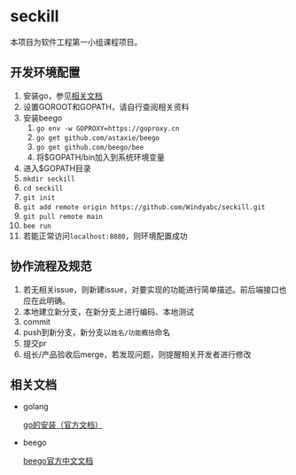 # seckill

本项目为软件工程第一小组课程项目。

## 开发环境配置

1. 安装go，参见[相关文档](https://github.com/Windyabc/seckill#%E7%9B%B8%E5%85%B3%E6%96%87%E6%A1%A3)
2. 设置GOROOT和GOPATH，请自行查阅相关资料
3. 安装beego
   1. `go env -w GOPROXY=https://goproxy.cn`
   2. `go get github.com/astaxie/beego`
   3. `go get github.com/beego/bee`
   4. 将$GOPATH/bin加入到系统环境变量
4. 进入$GOPATH目录
5. `mkdir seckill`
6. `cd seckill`
7. `git init`
8. `git add remote origin https://github.com/Windyabc/seckill.git`
9. `git pull remote main`
10. `bee run`
11. 若能正常访问`localhost:8080`，则环境配置成功

## 协作流程及规范

1. 若无相关issue，则新建issue，对要实现的功能进行简单描述。前后端接口也应在此明确。
2. 本地建立新分支，在新分支上进行编码、本地测试
3. commit
4. push到新分支，新分支以`姓名/功能概括`命名
5. 提交pr
6. 组长/产品验收后merge，若发现问题，则提醒相关开发者进行修改

## 相关文档

* golang

  [go的安装（官方文档）](https://golang.google.cn/doc/install)

* beego

  [beego官方中文文档](https://beego.me/docs/quickstart/new.md)

  
